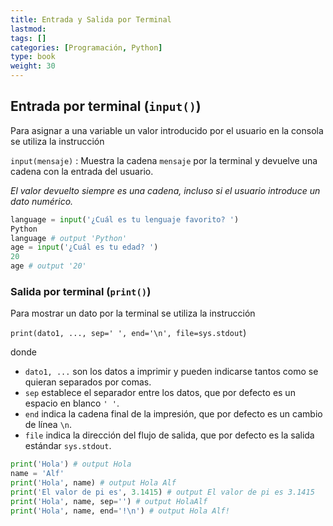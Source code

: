 ```yaml
---
title: Entrada y Salida por Terminal
lastmod: 
tags: []
categories: [Programación, Python]
type: book
weight: 30
---
```


## Entrada por terminal (`input()`)

Para asignar a una variable un valor introducido por el usuario en la consola se utiliza la instrucción

`input(mensaje)` : Muestra la cadena `mensaje` por la terminal y devuelve una cadena con la entrada del usuario.  

<i class="fa fa-exclamation-triangle" style="color:red;"></i> _El valor devuelto siempre es una cadena, incluso si el usuario introduce un dato numérico._

```python linenums="1"
language = input('¿Cuál es tu lenguaje favorito? ')
Python
language # output 'Python'
age = input('¿Cuál es tu edad? ')
20
age # output '20'
```

### Salida por terminal (`print()`)

Para mostrar un dato por la terminal se utiliza la instrucción

`print(dato1, ..., sep=' ', end='\n', file=sys.stdout`)

donde

- `dato1, ...` son los datos a imprimir y pueden indicarse tantos como se quieran separados por comas.
- `sep` establece el separador entre los datos, que por defecto es un espacio en blanco `' '`.
- `end` indica la cadena final de la impresión, que por defecto es un cambio de línea `\n`.
- `file` indica la dirección del flujo de salida, que por defecto es la salida estándar `sys.stdout`.

```python linenums="1"
print('Hola') # output Hola
name = 'Alf' 
print('Hola', name) # output Hola Alf
print('El valor de pi es', 3.1415) # output El valor de pi es 3.1415
print('Hola', name, sep='') # output HolaAlf
print('Hola', name, end='!\n') # output Hola Alf!
```
